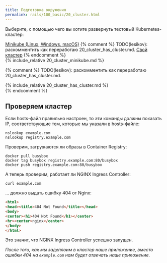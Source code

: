 ```yaml
---
title: Подготовка окружения
permalink: rails/100_basic/20_cluster.html
---
```


Выберите, с помощью чего вы хотите развернуть тестовый Kubernetes-кластер:

<div class="tabs">
<a href="javascript:void(0)" class="tabs__btn tabs__install__btn" onclick="openTab(event, 'tabs__install__btn', 'tabs__install__content', 'tab__install__minikube')">Minikube (Linux, Windows, macOS)</a>
{% comment %} TODO(lesikov): раскомментить как переработаю 20_cluster_has_cluster.md.
<a href="javascript:void(0)" class="tabs__btn tabs__install__btn" onclick="openTab(event, 'tabs__install__btn', 'tabs__install__content', 'tab__install__ihave')">Свой кластер</a>
{% endcomment %}
</div>

<div id="tab__install__minikube" class="tabs__content tabs__install__content" markdown="1">
{% include_relative 20_cluster_minikube.md %}
</div>


{% comment %} TODO(lesikov): раскомментить как переработаю 20_cluster_has_cluster.md.
<div id="tab__install__ihave" class="tabs__content tabs__install__content" markdown="1">
{% include_relative 20_cluster_has_cluster.md %}
</div>
{% endcomment %}

## Проверяем кластер

Если hosts-файл правильно настроен, то эти команды должны показать IP, соответствующие тем, которые мы указали в hosts-файле:
```shell
nslookup example.com
nslookup registry.example.com
```

Проверим, загружаются ли образы в Container Registry:
```shell
docker pull busybox
docker tag busybox registry.example.com:80/busybox
docker push registry.example.com:80/busybox
```

А теперь проверим, работает ли NGINX Ingress Controller:
```shell
curl example.com
```
… должно выдать ошибку 404 от Nginx:
```html
<html>
<head><title>404 Not Found</title></head>
<body>
<center><h1>404 Not Found</h1></center>
<hr><center>nginx</center>
</body>
</html>
```
Это значит, что NGINX Ingress Controller успешно запущен.

_После того, как мы задеплоим в кластер наше приложение, вместо ошибки 404 на `example.com` нам будет отвечать наше приложение._

<div id="go-forth-button">
    <go-forth url="30_deploy.html" label="Деплой приложения" framework="{{ page.label_framework }}" ci="{{ page.label_ci }}" guide-code="{{ page.guide_code }}" base-url="{{ site.baseurl }}"></go-forth>
</div>
